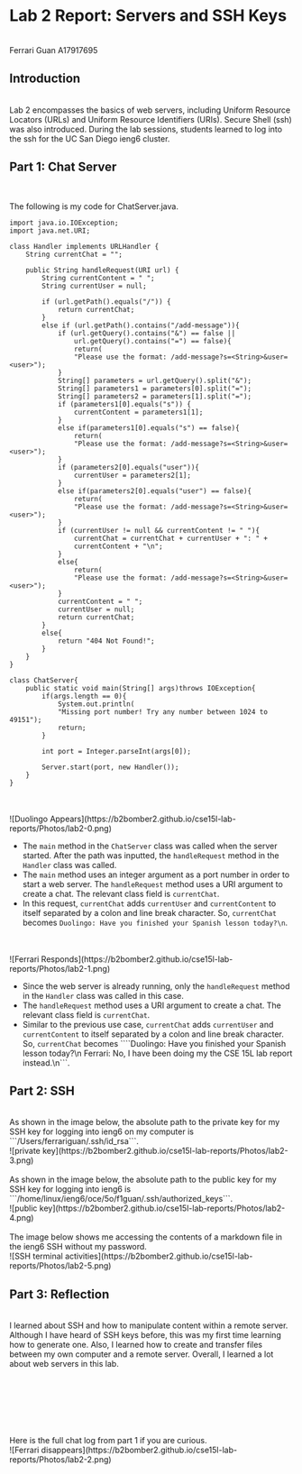 # Lab 2 Report: Servers and SSH Keys

<br />
Ferrari Guan A17917695
<br />

## Introduction
<br />
Lab 2 encompasses the basics of web servers, including Uniform Resource Locators (URLs) and Uniform Resource Identifiers (URIs). Secure Shell (ssh) was also introduced. During the lab sessions, students learned to log into the ssh for the UC San Diego ieng6 cluster. 
<br />

## Part 1: Chat Server
<br />

The following is my code for ChatServer.java. 
<br />
```
import java.io.IOException;
import java.net.URI;

class Handler implements URLHandler {
    String currentChat = "";

    public String handleRequest(URI url) {
        String currentContent = " ";
        String currentUser = null;

        if (url.getPath().equals("/")) {
            return currentChat;
        } 
        else if (url.getPath().contains("/add-message")){
            if (url.getQuery().contains("&") == false ||
                url.getQuery().contains("=") == false){
                return(
                "Please use the format: /add-message?s=<String>&user=<user>");
            }
            String[] parameters = url.getQuery().split("&");
            String[] parameters1 = parameters[0].split("=");
            String[] parameters2 = parameters[1].split("=");
            if (parameters1[0].equals("s")) {
                currentContent = parameters1[1];
            }
            else if(parameters1[0].equals("s") == false){
                return(
                "Please use the format: /add-message?s=<String>&user=<user>");
            }
            if (parameters2[0].equals("user")){
                currentUser = parameters2[1];
            }
            else if(parameters2[0].equals("user") == false){
                return(
                "Please use the format: /add-message?s=<String>&user=<user>");
            }
            if (currentUser != null && currentContent != " "){
                currentChat = currentChat + currentUser + ": " +
                currentContent + "\n";
            }
            else{
                return(
                "Please use the format: /add-message?s=<String>&user=<user>");
            }
            currentContent = " ";
            currentUser = null;
            return currentChat;
        }
        else{
            return "404 Not Found!";
        }
    }
}

class ChatServer{
    public static void main(String[] args)throws IOException{
        if(args.length == 0){
            System.out.println(
            "Missing port number! Try any number between 1024 to 49151");
            return;
        }

        int port = Integer.parseInt(args[0]);

        Server.start(port, new Handler());
    }
}
```

<br />
<br />
![Duolingo Appears](https://b2bomber2.github.io/cse15l-lab-reports/Photos/lab2-0.png)
<br />

* The ```main``` method in the ```ChatServer``` class was called when the server started. After the path was inputted, the ```handleRequest``` method in the ```Handler``` class was called. 
* The ```main``` method uses an integer argument as a port number in order to start a web server. The ```handleRequest``` method uses a URI argument to create a chat. The relevant class field is ```currentChat```. 
* In this request, ```currentChat``` adds ```currentUser``` and ```currentContent``` to itself separated by a colon and line break character. So, ```currentChat``` becomes ```Duolingo: Have you finished your Spanish lesson today?\n```. 

<br />
<br />
![Ferrari Responds](https://b2bomber2.github.io/cse15l-lab-reports/Photos/lab2-1.png)
<br />

* Since the web server is already running, only the ```handleRequest``` method in the ```Handler``` class was called in this case. 
* The ```handleRequest``` method uses a URI argument to create a chat. The relevant class field is ```currentChat```.
* Similar to the previous use case, ```currentChat``` adds ```currentUser``` and ```currentContent``` to itself separated by a colon and line break character. So, ```currentChat``` becomes ````Duolingo: Have you finished your Spanish lesson today?\n Ferrari: No, I have been doing my the CSE 15L lab report instead.\n```.  

## Part 2: SSH
<br />
As shown in the image below, the absolute path to the private key for my SSH key for logging into ieng6 on my computer is ```/Users/ferrariguan/.ssh/id_rsa```. 
<br />
![private key](https://b2bomber2.github.io/cse15l-lab-reports/Photos/lab2-3.png)
<br />

<br />
As shown in the image below, the absolute path to the public key for my SSH key for logging into ieng6 is ```/home/linux/ieng6/oce/5o/f1guan/.ssh/authorized_keys```.
<br />
![public key](https://b2bomber2.github.io/cse15l-lab-reports/Photos/lab2-4.png)
<br />

<br />
The image below shows me accessing the contents of a markdown file in the ieng6 SSH without my password. 
<br />
![SSH terminal activities](https://b2bomber2.github.io/cse15l-lab-reports/Photos/lab2-5.png)
<br />

## Part 3: Reflection
<br /> 
I learned about SSH and how to manipulate content within a remote server. Although I have heard of SSH keys before, this was my first time learning how to generate one. Also, I learned how to create and transfer files between my own computer and a remote server. Overall, I learned a lot about web servers in this lab. 
<br />
<br />
<br />
<br />
<br />
<br />
<br />
<br />
Here is the full chat log from part 1 if you are curious. 
<br />
![Ferrari disappears](https://b2bomber2.github.io/cse15l-lab-reports/Photos/lab2-2.png)
